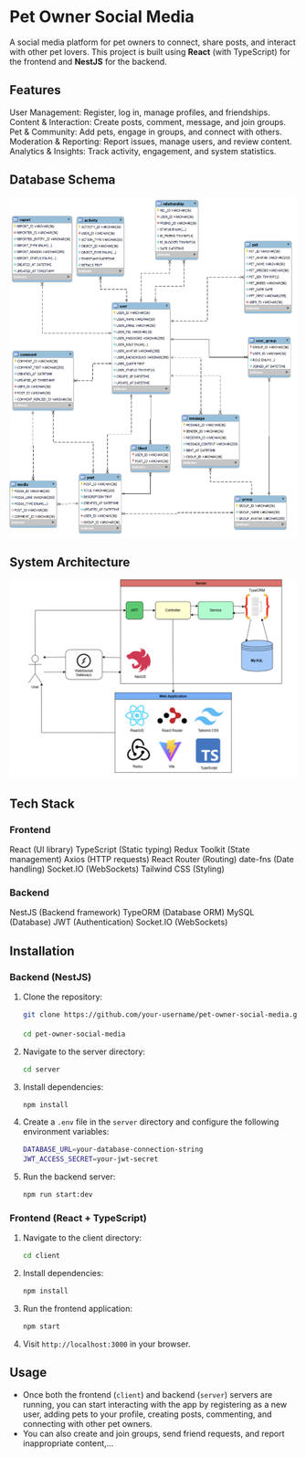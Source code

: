 # Pet Owner Social Media

A social media platform for pet owners to connect, share posts, and interact with other pet lovers. This project is built using **React** (with TypeScript) for the frontend and **NestJS** for the backend.

## Features

User Management: Register, log in, manage profiles, and friendships.
Content & Interaction: Create posts, comment, message, and join groups.
Pet & Community: Add pets, engage in groups, and connect with others.
Moderation & Reporting: Report issues, manage users, and review content.
Analytics & Insights: Track activity, engagement, and system statistics.

## Database Schema

![Database Schema](./image/database.png)

## System Architecture

![System Architecture](./image/system_architecture.png)

## Tech Stack

### Frontend

React (UI library)
TypeScript (Static typing)
Redux Toolkit (State management)
Axios (HTTP requests)
React Router (Routing)
date-fns (Date handling)
Socket.IO (WebSockets)
Tailwind CSS (Styling)

### Backend

NestJS (Backend framework)
TypeORM (Database ORM)
MySQL (Database)
JWT (Authentication)
Socket.IO (WebSockets)

## Installation

### Backend (NestJS)

1.  Clone the repository:

    ```bash
    git clone https://github.com/your-username/pet-owner-social-media.git

    cd pet-owner-social-media
    ```

2.  Navigate to the server directory:

    ```bash
    cd server
    ```

3.  Install dependencies:

    ```bash
    npm install
    ```

4.  Create a `.env` file in the `server` directory and configure the following environment variables:

    ```bash
    DATABASE_URL=your-database-connection-string
    JWT_ACCESS_SECRET=your-jwt-secret
    ```

5.  Run the backend server:

    ```bash
    npm run start:dev
    ```

### Frontend (React + TypeScript)

1. Navigate to the client directory:

    ```bash
    cd client
    ```

2. Install dependencies:

    ```bash
    npm install
    ```

3. Run the frontend application:

    ```bash
    npm start
    ```

4. Visit `http://localhost:3000` in your browser.

## Usage

-   Once both the frontend (`client`) and backend (`server`) servers are running, you can start interacting with the app by registering as a new user, adding pets to your profile, creating posts, commenting, and connecting with other pet owners.
-   You can also create and join groups, send friend requests, and report inappropriate content,...
